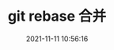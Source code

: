 ---
title: git rebase 合并
comments: true
date: 2021-11-11 10:56:16
categories: 开发工具
tags:
  - Git
thumbnail: /images/artilce-banner/git.jpg
---